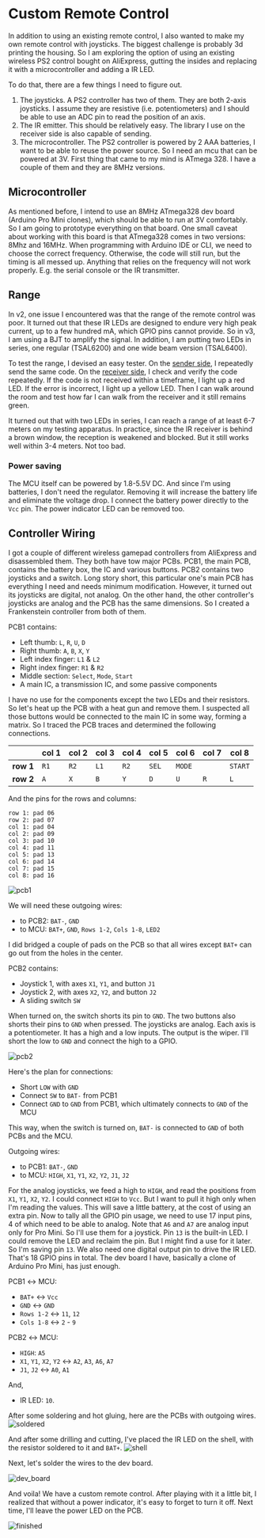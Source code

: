 # Custom Remote Control

In addition to using an existing remote control, I also wanted to make my own remote control with joysticks. The biggest challenge is probably 3d printing the housing. So I am exploring the option of using an existing wireless PS2 control bought on AliExpress, gutting the insides and replacing it with a microcontroller and adding a IR LED.

To do that, there are a few things I need to figure out.

1. The joysticks. A PS2 controller has two of them. They are both 2-axis joysticks. I assume they are resistive (i.e. potentiometers) and I should be able to use an ADC pin to read the position of an axis.
1. The IR emitter. This should be relatively easy. The library I use on the receiver side is also capable of sending.
1. The microcontroller. The PS2 controller is powered by 2 AAA batteries, I want to be able to reuse the power source. So I need an mcu that can be powered at 3V. First thing that came to my mind is ATmega 328. I have a couple of them and they are 8MHz versions.

## Microcontroller
As mentioned before, I intend to use an 8MHz ATmega328 dev board (Arduino Pro Mini clones), which should be able to run at 3V comfortably. So I am going to prototype everything on that board. One small caveat about working with this board is that ATmega328 comes in two versions: 8Mhz and 16MHz. When programming with Arduino IDE or CLI, we need to choose the correct frequency. Otherwise, the code will still run, but the timing is all messed up. Anything that relies on the frequency will not work properly. E.g. the serial console or the IR transmitter.

## Range
In v2, one issue I encountered was that the range of the remote control was poor. It turned out that these IR LEDs are designed to endure very high peak current, up to a few hundred mA, which GPIO pins cannot provide. So in v3, I am using a BJT to amplify the signal. In addition, I am putting two LEDs in series, one regular (TSAL6200) and one wide beam version (TSAL6400).

To test the range, I devised an easy tester. On the [sender side](./debug/irrange_sender/), I repeatedly send the same code. On the [receiver side](./debug/irrange_receiver/), I check and verify the code repeatedly. If the code is not received within a timeframe, I light up a red LED. If the error is incorrect, I light up a yellow LED. Then I can walk around the room and test how far I can walk from the receiver and it still remains green.

It turned out that with two LEDs in series, I can reach a range of at least 6-7 meters on my testing apparatus. In practice, since the IR receiver is behind a brown window, the reception is weakened and blocked. But it still works well within 3-4 meters. Not too bad.

### Power saving
The MCU itself can be powered by 1.8-5.5V DC. And since I'm using batteries, I don't need the regulator. Removing it will increase the battery life and eliminate the voltage drop. I connect the battery power directly to the `Vcc` pin. The power indicator LED can be removed too.

## Controller Wiring
I got a couple of different wireless gamepad controllers from AliExpress and disassembled them. They both have tow major PCBs. PCB1, the main PCB, contains the battery box, the IC and various buttons. PCB2 contains two joysticks and a switch. Long story short, this particular one's main PCB has everything I need and needs minimum modification. However, it turned out its joysticks are digital, not analog. On the other hand, the other controller's joysticks are analog and the PCB has the same dimensions. So I created a Frankenstein controller from both of them.

PCB1 contains:
* Left thumb: `L`, `R`, `U`, `D`
* Right thumb: `A`, `B`, `X`, `Y`
* Left index finger: `L1` & `L2`
* Right index finger: `R1` & `R2`
* Middle section: `Select`, `Mode`, `Start`
* A main IC, a transmission IC, and some passive components

I have no use for the components except the two LEDs and their resistors. So let's heat up the PCB with a heat gun and remove them. I suspected all those buttons would be connected to the main IC in some way, forming a matrix. So I traced the PCB traces and determined the following connections.

|           | col 1 | col 2 | col 3 | col 4 | col 5 | col 6 | col 7 | col 8 |
|-----------|-------|-------|-------|-------|-------|-------|-------|-------|
| **row 1** |  `R1` |  `R2` |  `L1` |  `R2` | `SEL` |`MODE` |       |`START`|
| **row 2** |  `A`  |  `X`  |  `B`  |  `Y`  |  `D`  |  `U`  |  `R`  |  `L`  |

And the pins for the rows and columns:  
```
row 1: pad 06  
row 2: pad 07  
col 1: pad 04  
col 2: pad 09  
col 3: pad 10  
col 4: pad 11  
col 5: pad 13  
col 6: pad 14  
col 7: pad 15  
col 8: pad 16  
```

![pcb1](./media/IMG_0927.jpeg)

We will need these outgoing wires: 
* to PCB2: `BAT-`, `GND`
* to MCU: `BAT+`, `GND`, `Rows 1-2`, `Cols 1-8`, `LED2`

I did bridged a couple of pads on the PCB so that all wires except `BAT+` can go out from the holes in the center.

PCB2 contains:
* Joystick 1, with axes `X1`, `Y1`, and button `J1`
* Joystick 2, with axes `X2`, `Y2`, and button `J2`
* A sliding switch `SW`

When turned on, the switch shorts its pin to `GND`. The two buttons also shorts their pins to `GND` when pressed. The joysticks are analog. Each axis is a potentiometer. It has a high and a low inputs. The output is the wiper. I'll short the low to `GND` and connect the high to a GPIO.

![pcb2](./media/IMG_0930.jpeg)

Here's the plan for connections:
* Short `LOW` with `GND`
* Connect `SW` to `BAT-` from PCB1
* Connect `GND` to `GND` from PCB1, which ultimately connects to `GND` of the MCU

This way, when the switch is turned on, `BAT-` is connected to `GND` of both PCBs and the MCU. 

Outgoing wires:
* to PCB1: `BAT-`, `GND`
* to MCU: `HIGH`, `X1`, `Y1`, `X2`, `Y2`, `J1`, `J2`

For the analog joysticks, we feed a high to `HIGH`, and read the positions from `X1`, `Y1`, `X2`, `Y2`. I could connect `HIGH` to `Vcc`. But I want to pull it high only when I'm reading the values. This will save a little battery, at the cost of using an extra pin. Now to tally all the GPIO pin usage, we need to use 17 input pins, 4 of which need to be able to analog. Note that `A6` and `A7` are analog input only for Pro Mini. So I'll use them for a joystick. Pin `13` is the built-in LED. I could remove the LED and reclaim the pin. But I might find a use for it later. So I'm saving pin `13`. We also need one digital output pin to drive the IR LED. That's 18 GPIO pins in total. The dev board I have, basically a clone of Arduino Pro Mini, has just enough.

PCB1 ↔ MCU:
* `BAT+` ↔ `Vcc`
* `GND` ↔ `GND`
* `Rows 1-2` ↔ `11`, `12`
* `Cols 1-8` ↔ `2` - `9`

PCB2 ↔ MCU:
* `HIGH`: `A5`
* `X1`, `Y1`, `X2`, `Y2` ↔ `A2`, `A3`, `A6`, `A7`
* `J1`, `J2` ↔ `A0`, `A1`

And,
* IR LED: `10`.

After some soldering and hot gluing, here are the PCBs with outgoing wires.
![soldered](./media/IMG_0932.jpeg)

And after some drilling and cutting, I've placed the IR LED on the shell, with the resistor soldered to it and `BAT+`.
![shell](./media/IMG_0931.jpeg)

Next, let's solder the wires to the dev board.

![dev_board](./media/IMG_1009.jpeg)

And voila! We have a custom remote control. After playing with it a little bit, I realized that without a power indicator, it's easy to forget to turn it off. Next time, I'll leave the power LED on the PCB.

![finished](./media/IMG_1010.jpeg)

